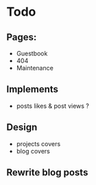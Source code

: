 # Todo

## Pages:
- Guestbook
- 404
- Maintenance

## Implements
- posts likes & post views ?

## Design
- projects covers
- blog covers

## Rewrite blog posts
